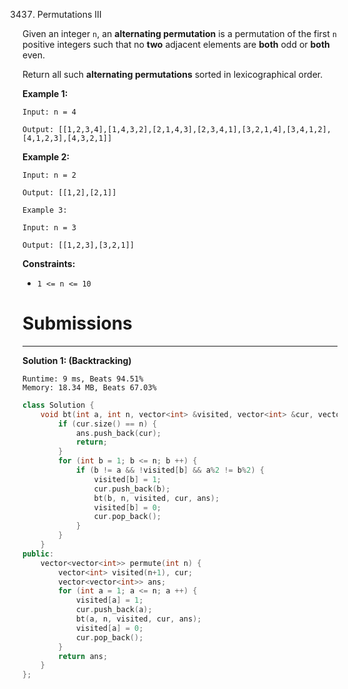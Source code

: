 3437. Permutations III

Given an integer `n`, an **alternating permutation** is a permutation of the first `n` positive integers such that no **two** adjacent elements are **both** odd or **both** even.

Return all such **alternating permutations** sorted in lexicographical order.

 

**Example 1:**
```
Input: n = 4

Output: [[1,2,3,4],[1,4,3,2],[2,1,4,3],[2,3,4,1],[3,2,1,4],[3,4,1,2],[4,1,2,3],[4,3,2,1]]
```

**Example 2:**
```
Input: n = 2

Output: [[1,2],[2,1]]

Example 3:

Input: n = 3

Output: [[1,2,3],[3,2,1]]
```
 

**Constraints:**

* `1 <= n <= 10`

# Submissions
---
**Solution 1: (Backtracking)**
```
Runtime: 9 ms, Beats 94.51%
Memory: 18.34 MB, Beats 67.03%
```
```c++
class Solution {
    void bt(int a, int n, vector<int> &visited, vector<int> &cur, vector<vector<int>> &ans) {
        if (cur.size() == n) {
            ans.push_back(cur);
            return;
        }
        for (int b = 1; b <= n; b ++) {
            if (b != a && !visited[b] && a%2 != b%2) {
                visited[b] = 1;
                cur.push_back(b);
                bt(b, n, visited, cur, ans);
                visited[b] = 0;
                cur.pop_back();
            }
        }
    }
public:
    vector<vector<int>> permute(int n) {
        vector<int> visited(n+1), cur;
        vector<vector<int>> ans;
        for (int a = 1; a <= n; a ++) {
            visited[a] = 1;
            cur.push_back(a);
            bt(a, n, visited, cur, ans);
            visited[a] = 0;
            cur.pop_back();
        }
        return ans;
    }
};
```
